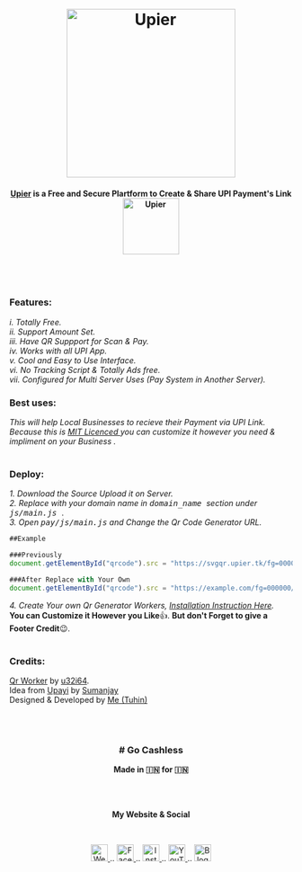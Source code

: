 <h1 align="center">
  <br>
  <a href="https://github.com/cachecleanerjeet/Upier"><img src="https://firebasestorage.googleapis.com/v0/b/webtuhin.appspot.com/o/githubstatic%2Fupier.svg?alt=media&token=43bd247f-4737-40be-8a15-1a145a17652d" alt="Upier" width="300"></a>
</h1>
<h4 align="center"><a href="https://github.com/cachecleanerjeet/Upier" target="_blank">Upier</a> is a Free and Secure Plartform to Create & Share UPI Payment's Link
 <br> <a href="https://upier.tk" align="center"><img src="https://firebasestorage.googleapis.com/v0/b/webtuhin.appspot.com/o/githubstatic%2Fupierbutton.png?alt=media&token=db74a3e7-77b1-4637-86c1-3948eb76108a" alt="Upier" width="100"></a>
</h4>

<br>
<br>

### Features:<br>

*i.  Totally Free.*<br>
*ii.  Support Amount Set.*<br>
*iii. Have QR Suppport for Scan & Pay.*<br>
*iv.  Works with all UPI App.*<br>
*v.  Cool and Easy to Use Interface.*<br>
*vi.   No Tracking Script & Totally Ads free.*<br>
*vii. Configured for Multi Server Uses (Pay System in Another Server).* <br>

### Best uses:<br>

*This will help Local Businesses to recieve their Payment via UPI Link. Because this is [MIT Licenced ](https://github.com/cachecleanerjeet/Upier/blob/master/LICENSE "MIT Licenced ")you can customize it however you need & impliment on your Business .*<br><br>

### Deploy: <br>
*1. Download the Source Upload it on Server.* <br>
*2. Replace with your domain name in <tt>domain_name </tt> section under <tt>js/main.js* </tt>.<br>
*3. Open <tt>pay/js/main.js</tt> and Change the Qr Code Generator URL.* <br>

```javascript
##Example

###Previously
document.getElementById("qrcode").src = "https://svgqr.upier.tk/fg=000000/bg=ffffff/max=100?" + upilink;

###After Replace with Your Own
document.getElementById("qrcode").src = "https://example.com/fg=000000/bg=ffffff/max=100?" + upilink;
```
*4. Create Your own Qr Generator Workers, [Installation Instruction Here](https://github.com/u32i64/qr-worker "Here").* <br>
**You can Customize it However you Like**👍. **But don't Forget to give a Footer Credit**😉.<br><br>


### Credits:
[Qr Worker](https://github.com/u32i64/qr-worker "Qr Worker") by [u32i64](https://github.com/u32i64/ "u32i64").<br>
Idea from [Upayi](https://github.com/cyberboysumanjay/upayi "Upayi") by [Sumanjay](https://github.com/cyberboysumanjay/ "Sumanjay")<br>
Designed & Developed by [Me (Tuhin)](https://github.com/cachecleanerjeet "Me (Tuhin)")

<br><br>

<h3 align="center"># Go Cashless</h3>
<p align="center"> <b>Made in 🇮🇳 for 🇮🇳</b></p>
<br><br>
<p align="center"> <b>My Website & Social</b></p>
<br>
<p align="center">
 
 <a href="https://tu.hin.life">
    <img alt="Website" width="30px" src="https://firebasestorage.googleapis.com/v0/b/webtuhin.appspot.com/o/githubstatic%2Fwebsite.svg?alt=media&token=5c3ea7e0-d4f7-4566-b78a-bdee6c65f03e" />
  </a>  
..
<a href="https://fb.me/jeeetpaul">
    <img alt="Facebook" width="30px" src="https://cdn.jsdelivr.net/npm/simple-icons@3.2.0/icons/facebook.svg" />
  </a>  
..
  <a href="https://www.instagram.com/jeeetpaul">
    <img alt="Instagram" width="30px" src="https://cdn.jsdelivr.net/npm/simple-icons@3.2.0/icons/instagram.svg" />
  </a>
..
  <a href="https://www.youtube.com/channel/UCa4FMtLpYcOBtjKOZgzTFNA">
    <img alt="YouTube" width="30px" src="https://cdn.jsdelivr.net/npm/simple-icons@3.2.0/icons/youtube.svg" />
  </a>
..
  <a href="https://blog.iamtuhin.ga">
    <img alt="Blogger" width="30px" src="https://cdn.jsdelivr.net/npm/simple-icons@3.2.0/icons/blogger.svg" />
  </a>
  
</p>
